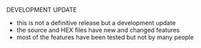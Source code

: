DEVELOPMENT UPDATE
- this is not a definitive release but a development update
- the source and HEX files have new and changed features 
- most of the features have been tested but not by many people


